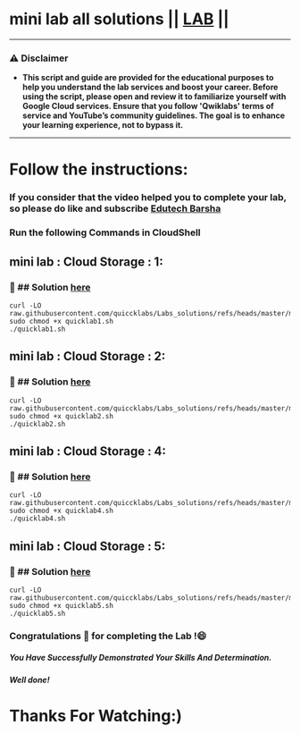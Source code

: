 # mini lab all solutions || [LAB](https://www.cloudskillsboost.google/catalog) ||

---
### ⚠️ Disclaimer
- **This script and guide are provided for  the educational purposes to help you understand the lab services and boost your career. Before using the script, please open and review it to familiarize yourself with Google Cloud services. Ensure that you follow 'Qwiklabs' terms of service and YouTube’s community guidelines. The goal is to enhance your learning experience, not to bypass it.**
---
# Follow the instructions:
### If you consider that the video helped you to complete your lab, so please do like and subscribe [Edutech Barsha](https://www.youtube.com/@edutechbarsha)


### Run the following Commands in CloudShell

## **mini lab : Cloud Storage : 1:**
### 🔗 ## Solution [here](https://youtu.be/sx3KnHGDFPg)



```
curl -LO raw.githubusercontent.com/quiccklabs/Labs_solutions/refs/heads/master/mini%20lab/quicklab1.sh
sudo chmod +x quicklab1.sh
./quicklab1.sh
```

## **mini lab : Cloud Storage : 2:**
### 🔗 ## Solution [here](https://youtu.be/sx3KnHGDFPg)



```
curl -LO raw.githubusercontent.com/quiccklabs/Labs_solutions/refs/heads/master/mini%20lab/quicklab2.sh
sudo chmod +x quicklab2.sh
./quicklab2.sh
```


## **mini lab : Cloud Storage : 4:**
### 🔗 ## Solution [here](https://youtu.be/sx3KnHGDFPg)



```
curl -LO raw.githubusercontent.com/quiccklabs/Labs_solutions/refs/heads/master/mini%20lab/quicklab4.sh
sudo chmod +x quicklab4.sh
./quicklab4.sh
```

## **mini lab : Cloud Storage : 5:**
### 🔗 ## Solution [here](https://youtu.be/sx3KnHGDFPg)



```
curl -LO raw.githubusercontent.com/quiccklabs/Labs_solutions/refs/heads/master/mini%20lab/quicklab5.sh
sudo chmod +x quicklab5.sh
./quicklab5.sh
```

### Congratulations 🎉 for completing the Lab !😄

##### *You Have Successfully Demonstrated Your Skills And Determination.*

#### *Well done!*

# Thanks For Watching:)

